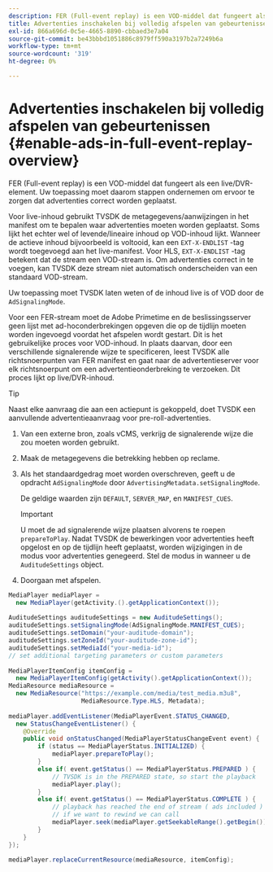 ```yaml
---
description: FER (Full-event replay) is een VOD-middel dat fungeert als een live/DVR-element. Uw toepassing moet daarom stappen ondernemen om ervoor te zorgen dat advertenties correct worden geplaatst.
title: Advertenties inschakelen bij volledig afspelen van gebeurtenissen
exl-id: 866a696d-0c5e-4665-8890-cbbaed3e7a04
source-git-commit: be43bbbd1051886c8979ff590a3197b2a7249b6a
workflow-type: tm+mt
source-wordcount: '319'
ht-degree: 0%

---
```


# Advertenties inschakelen bij volledig afspelen van gebeurtenissen {#enable-ads-in-full-event-replay-overview}

FER (Full-event replay) is een VOD-middel dat fungeert als een live/DVR-element. Uw toepassing moet daarom stappen ondernemen om ervoor te zorgen dat advertenties correct worden geplaatst.

Voor live-inhoud gebruikt TVSDK de metagegevens/aanwijzingen in het manifest om te bepalen waar advertenties moeten worden geplaatst. Soms lijkt het echter wel of levende/lineaire inhoud op VOD-inhoud lijkt. Wanneer de actieve inhoud bijvoorbeeld is voltooid, kan een `EXT-X-ENDLIST` -tag wordt toegevoegd aan het live-manifest. Voor HLS, `EXT-X-ENDLIST` -tag betekent dat de stream een VOD-stream is. Om advertenties correct in te voegen, kan TVSDK deze stream niet automatisch onderscheiden van een standaard VOD-stream.

Uw toepassing moet TVSDK laten weten of de inhoud live is of VOD door de `AdSignalingMode`.

Voor een FER-stream moet de Adobe Primetime en de beslissingsserver geen lijst met ad-hoconderbrekingen opgeven die op de tijdlijn moeten worden ingevoegd voordat het afspelen wordt gestart. Dit is het gebruikelijke proces voor VOD-inhoud. In plaats daarvan, door een verschillende signalerende wijze te specificeren, leest TVSDK alle richtsnoerpunten van FER manifest en gaat naar de advertentieserver voor elk richtsnoerpunt om een advertentieonderbreking te verzoeken. Dit proces lijkt op live/DVR-inhoud.

>[!TIP]
>
>Naast elke aanvraag die aan een actiepunt is gekoppeld, doet TVSDK een aanvullende advertentieaanvraag voor pre-roll-advertenties.

1. Van een externe bron, zoals vCMS, verkrijg de signalerende wijze die zou moeten worden gebruikt.
1. Maak de metagegevens die betrekking hebben op reclame.
1. Als het standaardgedrag moet worden overschreven, geeft u de opdracht `AdSignalingMode` door `AdvertisingMetadata.setSignalingMode`.

   De geldige waarden zijn `DEFAULT`, `SERVER_MAP`, en `MANIFEST_CUES`.

   >[!IMPORTANT]
   >
   >U moet de ad signalerende wijze plaatsen alvorens te roepen `prepareToPlay`. Nadat TVSDK de bewerkingen voor advertenties heeft opgelost en op de tijdlijn heeft geplaatst, worden wijzigingen in de modus voor advertenties genegeerd. Stel de modus in wanneer u de `AuditudeSettings` object.

1. Doorgaan met afspelen.

<!--<a id="example_6DECA71C3C3B4551805C09A80686552F"></a>-->

```java
MediaPlayer mediaPlayer =  
  new MediaPlayer(getActivity.().getApplicationContext()); 
 
AuditudeSettings auditudeSettings = new AuditudeSettings(); 
auditudeSettings.setSignalingMode(AdSignalingMode.MANIFEST_CUES); 
auditudeSettings.setDomain("your-auditude-domain"); 
auditudeSettings.setZoneId("your-auditude-zone-id"); 
auditudeSettings.setMediaId("your-media-id"); 
// set additional targeting parameters or custom parameters 
 
MediaPlayerItemConfig itemConfig =  
  new MediaPlayerItemConfig(getActivity().getApplicationContext()); 
MediaResource mediaResource =  
  new MediaResource("https://example.com/media/test_media.m3u8",  
                    MediaResource.Type.HLS, Metadata); 
 
mediaPlayer.addEventListener(MediaPlayerEvent.STATUS_CHANGED,  
  new StatusChangeEventListener() { 
    @Override 
    public void onStatusChanged(MediaPlayerStatusChangeEvent event) { 
        if (status == MediaPlayerStatus.INITIALIZED) { 
            mediaPlayer.prepareToPlay(); 
        } 
        else if( event.getStatus() == MediaPlayerStatus.PREPARED ) { 
            // TVSDK is in the PREPARED state, so start the playback 
            mediaPlayer.play(); 
        } 
        else if( event.getStatus() == MediaPlayerStatus.COMPLETE ) { 
            // playback has reached the end of stream ( ads included ) 
            // if we want to rewind we can call 
            mediaPlayer.seek(mediaPlayer.getSeekableRange().getBegin()); 
        } 
    } 
}); 
 
mediaPlayer.replaceCurrentResource(mediaResource, itemConfig); 
```
